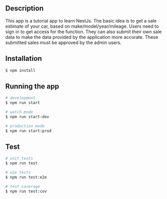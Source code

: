 ## Description

This app is a tutorial app to learn NestJs. The basic idea is to get a sale estimate of your car,
based on make/model/year/mileage. Users need to sign in to get access for the function. They
can also submit their own sale data to make the data provided by the application more accurate.
These submitted sales must be approved by the admin users.

## Installation

```bash
$ npm install
```

## Running the app

```bash
# development
$ npm run start

# watch mode
$ npm run start:dev

# production mode
$ npm run start:prod
```

## Test

```bash
# unit tests
$ npm run test

# e2e tests
$ npm run test:e2e

# test coverage
$ npm run test:cov
```
